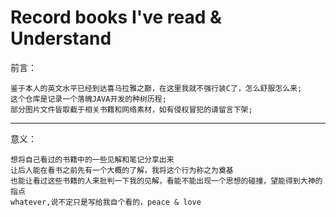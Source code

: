 # Record books I've read & Understand

前言：
```
鉴于本人的英文水平已经到达喜马拉雅之巅，在这里我就不强行装C了，怎么舒服怎么来;
这个仓库是记录一个落魄JAVA开发的种树历程;
部分图片文件皆取截于相关书籍和网络素材，如有侵权冒犯的请留言下架;
```

---
意义：
```
想将自己看过的书籍中的一些见解和笔记分享出来
让后人能在看书之前先有一个大概的了解，我将这个行为称之为奠基
也能让看过这些书籍的人来批判一下我的见解，看能不能出现一个思想的碰撞，望能得到大神的指点
whatever,说不定只是写给我自个看的，peace & love
```



